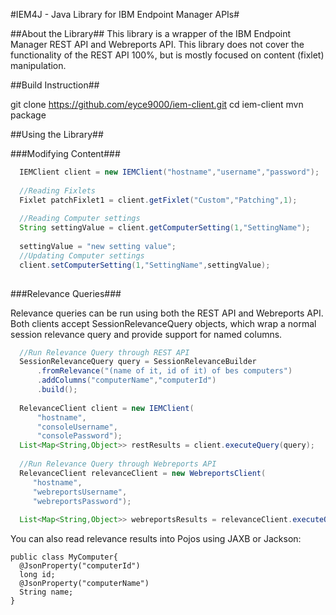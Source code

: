 #IEM4J - Java Library for IBM Endpoint Manager APIs#

##About the Library##
This library is a wrapper of the IBM Endpoint Manager REST API and Webreports API. This library does not cover the functionality of the REST API 100%, but is mostly focused on content (fixlet) manipulation.

##Build Instruction##

  git clone https://github.com/eyce9000/iem-client.git
  cd iem-client
  mvn package


##Using the Library##

###Modifying Content###

```java
  IEMClient client = new IEMClient("hostname","username","password");
  
  //Reading Fixlets
  Fixlet patchFixlet1 = client.getFixlet("Custom","Patching",1);
  
  //Reading Computer settings
  String settingValue = client.getComputerSetting(1,"SettingName");
  
  settingValue = "new setting value";
  //Updating Computer settings
  client.setComputerSetting(1,"SettingName",settingValue);
  
``` 
 
###Relevance Queries###

Relevance queries can be run using both the REST API and Webreports API. Both clients accept SessionRelevanceQuery objects, which wrap a normal session relevance query and provide support for named columns.

```java
  //Run Relevance Query through REST API
  SessionRelevanceQuery query = SessionRelevanceBuilder
      .fromRelevance("(name of it, id of it) of bes computers")
      .addColumns("computerName","computerId")
      .build();
   
  RelevanceClient client = new IEMClient(
      "hostname",
      "consoleUsername",
      "consolePassword");
  List<Map<String,Object>> restResults = client.executeQuery(query);
  
  //Run Relevance Query through Webreports API
  RelevanceClient relevanceClient = new WebreportsClient(
     "hostname",
     "webreportsUsername",
     "webreportsPassword");
     
  List<Map<String,Object>> webreportsResults = relevanceClient.executeQuery(query);
``` 

You can also read relevance results into Pojos using JAXB or Jackson:
```
public class MyComputer{
  @JsonProperty("computerId")
  long id;
  @JsonProperty("computerName")
  String name;
}
```
